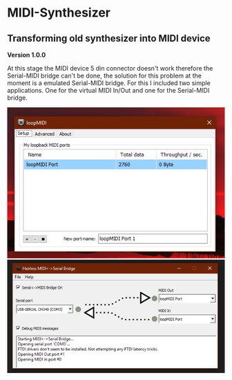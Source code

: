 # MIDI-Synthesizer
Transforming old synthesizer into MIDI device
---
**Version 1.0.0**

At this stage the MIDI device 5 din connector doesn't work therefore the Serial-MIDI bridge can't be done,  the solution for this problem at the moment is a emulated Serial-MIDI bridge. For this I included two simple applications.  One for the virtual MIDI In/Out and one for the Serial-MIDI bridge.

![](images/loopMIDI.PNG)
![](images/Hairless-MIDI_Serial.PNG)
